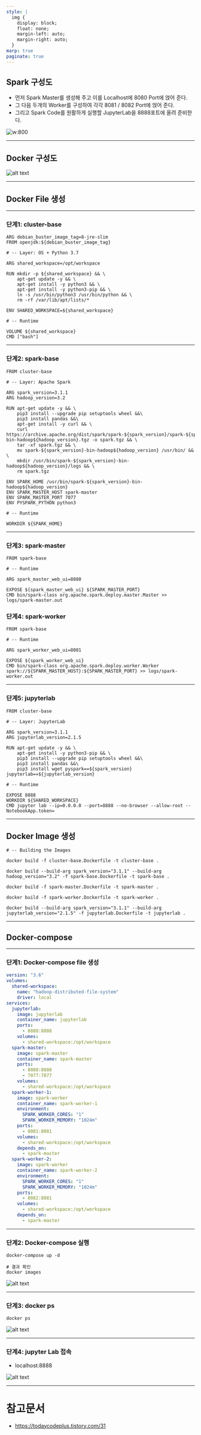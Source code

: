 ```yaml
---
style: |
  img {
    display: block;
    float: none;
    margin-left: auto;
    margin-right: auto;
  }
marp: true
paginate: true
---
```

## Spark 구성도 
- 먼저 Spark Master를 생성해 주고 이를 Localhost에 8080 Port에 얹어 준다. 
- 그 다음 두개의 Worker를 구성하여 각각 8081 / 8082 Port에 얹어 준다. 
- 그리고 Spark Code를 원활하게 실행할 JupyterLab을 8888포트에 올려 준비한다.

![w:800](./img/image.png)

---
## Docker 구성도 
![alt text](./img/image-1.png)

---
## Docker File 생성 

---
### 단계1: cluster-base
```docker
ARG debian_buster_image_tag=8-jre-slim
FROM openjdk:${debian_buster_image_tag}

# -- Layer: OS + Python 3.7

ARG shared_workspace=/opt/workspace

RUN mkdir -p ${shared_workspace} && \
    apt-get update -y && \
    apt-get install -y python3 && \
    apt-get install -y python3-pip && \
    ln -s /usr/bin/python3 /usr/bin/python && \
    rm -rf /var/lib/apt/lists/*

ENV SHARED_WORKSPACE=${shared_workspace}

# -- Runtime

VOLUME ${shared_workspace}
CMD ["bash"]
```
---
### 단계2: spark-base
```docker
FROM cluster-base

# -- Layer: Apache Spark

ARG spark_version=3.1.1
ARG hadoop_version=3.2

RUN apt-get update -y && \
    pip3 install --upgrade pip setuptools wheel &&\
    pip3 install pandas &&\
    apt-get install -y curl && \
    curl https://archive.apache.org/dist/spark/spark-${spark_version}/spark-${spark_version}-bin-hadoop${hadoop_version}.tgz -o spark.tgz && \
    tar -xf spark.tgz && \
    mv spark-${spark_version}-bin-hadoop${hadoop_version} /usr/bin/ && \
    mkdir /usr/bin/spark-${spark_version}-bin-hadoop${hadoop_version}/logs && \
    rm spark.tgz

ENV SPARK_HOME /usr/bin/spark-${spark_version}-bin-hadoop${hadoop_version}
ENV SPARK_MASTER_HOST spark-master
ENV SPARK_MASTER_PORT 7077
ENV PYSPARK_PYTHON python3

# -- Runtime

WORKDIR ${SPARK_HOME}
```
---
### 단계3: spark-master
```docker
FROM spark-base

# -- Runtime

ARG spark_master_web_ui=8080

EXPOSE ${spark_master_web_ui} ${SPARK_MASTER_PORT}
CMD bin/spark-class org.apache.spark.deploy.master.Master >> logs/spark-master.out
```

### 단계4: spark-worker
```docker
FROM spark-base

# -- Runtime

ARG spark_worker_web_ui=8081

EXPOSE ${spark_worker_web_ui}
CMD bin/spark-class org.apache.spark.deploy.worker.Worker spark://${SPARK_MASTER_HOST}:${SPARK_MASTER_PORT} >> logs/spark-worker.out
```
---
### 단계5: jupyterlab
```docker
FROM cluster-base

# -- Layer: JupyterLab

ARG spark_version=3.1.1
ARG jupyterlab_version=2.1.5

RUN apt-get update -y && \
    apt-get install -y python3-pip && \
    pip3 install --upgrade pip setuptools wheel &&\
    pip3 install pandas &&\
    pip3 install wget pyspark==${spark_version} jupyterlab==${jupyterlab_version}

# -- Runtime

EXPOSE 8888
WORKDIR ${SHARED_WORKSPACE}
CMD jupyter lab --ip=0.0.0.0 --port=8888 --no-browser --allow-root --NotebookApp.token=
```

---
## Docker Image 생성 
```shell
# -- Building the Images

docker build -f cluster-base.Dockerfile -t cluster-base .

docker build --build-arg spark_version="3.1.1" --build-arg hadoop_version="3.2" -f spark-base.Dockerfile -t spark-base .

docker build -f spark-master.Dockerfile -t spark-master .

docker build -f spark-worker.Dockerfile -t spark-worker .

docker build --build-arg spark_version="3.1.1" --build-arg jupyterlab_version="2.1.5" -f jupyterlab.Dockerfile -t jupyterlab .
```
---
## Docker-compose

---
### 단계1: Docker-compose file 생성 
```yaml
version: "3.6"
volumes:
  shared-workspace:
    name: "hadoop-distributed-file-system"
    driver: local
services:
  jupyterlab:
    image: jupyterlab
    container_name: jupyterlab
    ports:
      - 8888:8888
    volumes:
      - shared-workspace:/opt/workspace
  spark-master:
    image: spark-master
    container_name: spark-master
    ports:
      - 8080:8080
      - 7077:7077
    volumes:
      - shared-workspace:/opt/workspace
  spark-worker-1:
    image: spark-worker
    container_name: spark-worker-1
    environment:
      SPARK_WORKER_CORES: "1"
      SPARK_WORKER_MEMORY: "1024m"
    ports:
      - 8081:8081
    volumes:
      - shared-workspace:/opt/workspace
    depends_on:
      - spark-master
  spark-worker-2:
    image: spark-worker
    container_name: spark-worker-2
    environment:
      SPARK_WORKER_CORES: "1"
      SPARK_WORKER_MEMORY: "1024m"
    ports:
      - 8082:8081
    volumes:
      - shared-workspace:/opt/workspace
    depends_on:
      - spark-master
```
---
### 단계2: Docker-compose 실행
```shell
docker-compose up -d

# 결과 확인 
docker images
```
![alt text](./img/image-2.png)

---
### 단계3: docker ps
```shell
docker ps
```
![alt text](./img/image-3.png)

---
### 단계4: jupyter Lab 접속 
- localhost:8888

![alt text](./img/image-4.png)

---
# 참고문서
- https://todaycodeplus.tistory.com/31